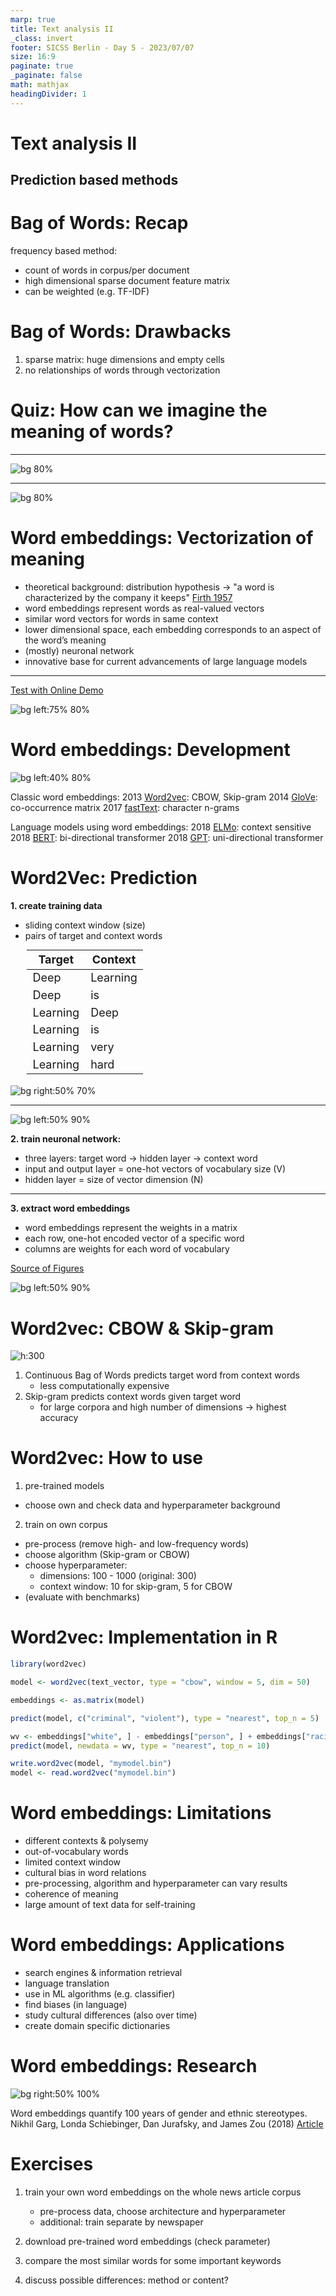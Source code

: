 ```yaml
---
marp: true
title: Text analysis II
_class: invert
footer: SICSS Berlin - Day 5 - 2023/07/07
size: 16:9
paginate: true
_paginate: false
math: mathjax
headingDivider: 1
---
```


# Text analysis II
## Prediction based methods  


# Bag of Words: **Recap**

frequency based method:
* count of words in corpus/per document
* high dimensional sparse document feature matrix
* can be weighted (e.g. TF-IDF)

<!--
- really easy to create and understand
- really simple -> really fast
-->

# Bag of Words: **Drawbacks**

1. sparse matrix: huge dimensions and empty cells
2. no relationships of words through vectorization

<!--
- why is this a problem?
- simple vectorization doesn't reflect meaning of words
- there is no relation, on the vector level, between words with same meaning
- e.g. like & love, not the same words, but transport comparable meaning
-->

# Quiz: **How can we imagine the meaning of words?**

---

![bg 80%](img/embeddings_1.jpg)

<!--
- a or c
- share something in common
- not everything, but on some level words are comparable 
-->

---

![bg 80%](img/embeddings_2.jpg)

<!--
- words receive meaning in comparison to other words
- relations between words are reflected

- there is a reason these examples where in a diagram
- numerical representation of "meaning"
- two-dimensional space, for visual representation
- we as humans learned and know intuitive
- but how can computers learn this relations?
-->


# Word embeddings: **Vectorization of meaning**

* theoretical background: distribution hypothesis
  $\rightarrow$ "a word is characterized by the company it keeps" [Firth 1957](https://www.worldcat.org/de/title/studies-in-linguistic-analysis/oclc/907573426)
* word embeddings represent words as real-valued vectors
* similar word vectors for words in same context 
* lower dimensional space, each embedding corresponds to an aspect of the word’s meaning
&nbsp;
* (mostly) neuronal network
* innovative base for current advancements of large language models

<!--
Question: What different kind of words will be predicted?
- both: words that appear often together
- AND substitutes or similar words:
- not often together, but appear often in the same context
- tea or coffee, not the same, but appear in the same sentence:
If it's raining, I like my hot ... .
- this movie was really good! VS: this movie was really bad!

capture semantic and syntactic relationships between words, 
allowing machines to understand the meaning of words based on their contextual usage.
-->

---

[Test with Online Demo](https://www.cs.cmu.edu/~dst/WordEmbeddingDemo/)

![bg left:75% 80%](img/embeddings_vectors.webp)

<!--
1. see vectors for different words
2. see words in 3 dimensional space
3. see most similar words
4. calculate with vectors
-->

# Word embeddings: **Development**

![bg left:40% 80%](img/embeddings_time.webp)

Classic word embeddings:
2013 [Word2vec](https://arxiv.org/abs/1301.3781): CBOW, Skip-gram
2014 [GloVe](https://www.researchgate.net/publication/284576917_Glove_Global_Vectors_for_Word_Representation): co-occurrence matrix
2017 [fastText](https://arxiv.org/abs/1607.04606): character n-grams

Language models using word embeddings:
2018 [ELMo](https://arxiv.org/abs/1802.05365): context sensitive
2018 [BERT](https://arxiv.org/abs/1810.04805v2): bi-directional transformer
2018 [GPT](https://cdn.openai.com/research-covers/language-unsupervised/language_understanding_paper.pdf): uni-directional transformer

<!--
Glove
- hybrid: adds global co-occurance statistics to window-based-method)
- faster and also for rare words

FastText
- character n-grams (for morphologically rich languages like german, arabic, and typos)

not all, but most important
-->

# Word2Vec: **Prediction**

**1. create training data**
- sliding context window (size)
- pairs of target and context words

<style scoped>
table {
  font-size: 18px;
  margin-left: 0.7cm;
  margin-top: 0.2cm;
}
</style>

| Target   | Context  |
| -------- | -------- |
| Deep     | Learning |
| Deep     | is       |
| Learning | Deep     |
| Learning | is       |
| Learning | very     |
| Learning | hard     |

![bg right:50% 70%](img/word2vec_context.webp)

<!--
- window size: a window of words which surround target word
- context window is hyperparameter, could differ results: 
- longer window =  tend to capture more topic/domain information: what other words (of any type) are used in related discussions?
- shorter window = tend to capture more about word itself: what other words are functionally similar?
- larger window size longer training time

- training data: pair of target and context words
-->

---

![bg left:50% 90%](img/word2vec_nn_skipgram.webp)

**2. train neuronal network:**
 - three layers: target word $\rightarrow$ hidden layer $\rightarrow$ context word
 - input and output layer = one-hot vectors of vocabulary size (V)
 - hidden layer = size of vector dimension (N)

<!--
- pass each pair into the neural network and train it
- task the neural network is trying to do: guess which context words can appear given a target word.
-->

---

**3. extract word embeddings**
- word embeddings represent the weights in a matrix
- each row, one-hot encoded vector of a specific word
- columns are weights for each word of vocabulary 


[Source of Figures](https://medium.com/deep-learning-demystified/deep-nlp-word-vectors-with-word2vec-d62cb29b40b3)

![bg left:50% 90%](img/word2vec_weights.webp)

<!--
- what a neural network learns is represented in the weights
- we get a matrix with 10k rows and 300 columns, VxN
-->

# Word2vec: **CBOW & Skip-gram**

![h:300](img/cbow_skip_gram.png)

1. Continuous Bag of Words predicts target word from context words
   - less computationally expensive
2. Skip-gram predicts context words given target word
   - for large corpora and high number of dimensions -> highest accuracy


# Word2vec: **How to use**

1. pre-trained models
- choose own and check data and hyperparameter background

2. train on own corpus
- pre-process (remove high- and low-frequency words)
- choose algorithm (Skip-gram or CBOW)
- choose hyperparameter:
  - dimensions: 100 - 1000 (original: 300)
  - context window: 10 for skip-gram, 5 for CBOW
- (evaluate with benchmarks)

<!--
Larger windows tend to capture more topic/domain information: what other words (of any type) are used in related discussions? 
Smaller windows tend to capture more about word itself: what other words are functionally similar?
-->


# Word2vec: **Implementation in R**

```r
library(word2vec)

model <- word2vec(text_vector, type = "cbow", window = 5, dim = 50)

embeddings <- as.matrix(model)

predict(model, c("criminal", "violent"), type = "nearest", top_n = 5)

wv <- embeddings["white", ] - embeddings["person", ] + embeddings["racism", ] 
predict(model, newdata = wv, type = "nearest", top_n = 10)

write.word2vec(model, "mymodel.bin")
model <- read.word2vec("mymodel.bin")
```

# Word embeddings: **Limitations**

* different contexts & polysemy
* out-of-vocabulary words
* limited context window
* cultural bias in word relations
* pre-processing, algorithm and hyperparameter can vary results
* coherence of meaning
* large amount of text data for self-training

<!--
- polysemy (multiple meanings of same word) river bank vs. financial bank
- newer: contextualized word embeddings (e.g., BERT, GPT)
- rare, new and domain specific words
- broader context in longer sentences/documents
- combination of words/concepts influenced by stereotypes
- what are valid word embeddings?
- over time, between documents and cultures
-->

# Word embeddings: **Applications**

* search engines & information retrieval
* language translation
* use in ML algorithms (e.g. classifier)
* find biases (in language)
* study cultural differences (also over time)
* create domain specific dictionaries

<!--
- search for “soccer,” the search engine also gives you results for “football” as they’re two different names for the same game
- similar concepts of words in different langues with similar word embeddings
- as we know, computers and ML algorithms need numerical input -> word embeddings store meanings and relations of words -> more information that can be used
- 
-->

# Word embeddings: **Research**

![bg right:50% 100%](img/we_gender_stereotypes.png)

Word embeddings quantify 100 years of gender and ethnic stereotypes. 
Nikhil Garg, Londa Schiebinger, Dan Jurafsky, and James Zou (2018)
[Article](https://www.pnas.org/doi/10.1073/pnas.1720347115)


# Exercises

1. train your own word embeddings on the whole news article corpus
   - pre-process data, choose architecture and hyperparameter
   - additional: train separate by newspaper

2. download pre-trained word embeddings (check parameter)
3. compare the most similar words for some important keywords
4. discuss possible differences: method or content? 
